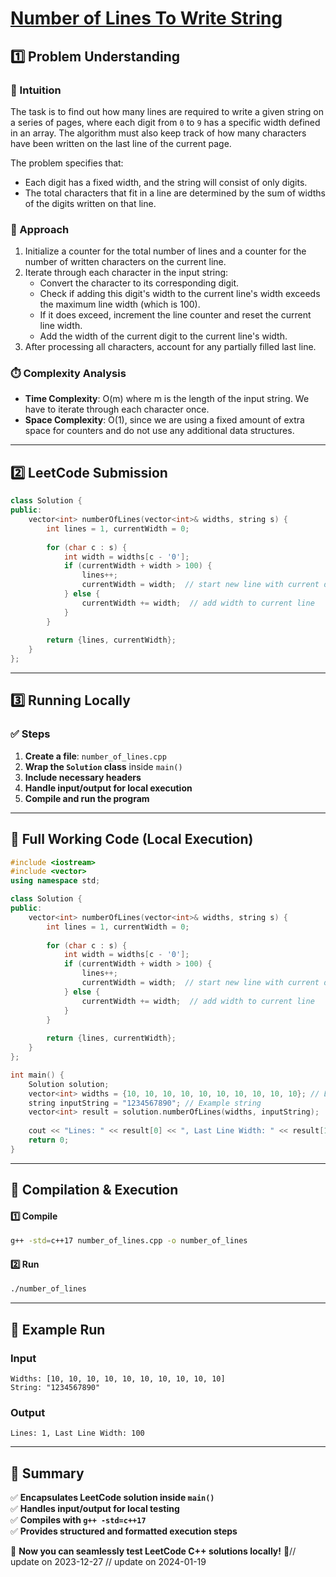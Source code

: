 # **[Number of Lines To Write String](https://leetcode.com/problems/number-of-lines-to-write-string/description/)**  

## **1️⃣ Problem Understanding**  
### **📌 Intuition**  
The task is to find out how many lines are required to write a given string on a series of pages, where each digit from `0` to `9` has a specific width defined in an array. The algorithm must also keep track of how many characters have been written on the last line of the current page. 

The problem specifies that:
- Each digit has a fixed width, and the string will consist of only digits.
- The total characters that fit in a line are determined by the sum of widths of the digits written on that line.

### **🚀 Approach**  
1. Initialize a counter for the total number of lines and a counter for the number of written characters on the current line.
2. Iterate through each character in the input string:
   - Convert the character to its corresponding digit.
   - Check if adding this digit's width to the current line's width exceeds the maximum line width (which is 100).
   - If it does exceed, increment the line counter and reset the current line width.
   - Add the width of the current digit to the current line's width.
3. After processing all characters, account for any partially filled last line.

### **⏱️ Complexity Analysis**  
- **Time Complexity**: O(m) where m is the length of the input string. We have to iterate through each character once.
- **Space Complexity**: O(1), since we are using a fixed amount of extra space for counters and do not use any additional data structures.

---  

## **2️⃣ LeetCode Submission**  
```cpp
class Solution {
public:
    vector<int> numberOfLines(vector<int>& widths, string s) {
        int lines = 1, currentWidth = 0;
        
        for (char c : s) {
            int width = widths[c - '0'];
            if (currentWidth + width > 100) {
                lines++;
                currentWidth = width;  // start new line with current digit's width
            } else {
                currentWidth += width;  // add width to current line
            }
        }
        
        return {lines, currentWidth};
    }
};
```  

---  

## **3️⃣ Running Locally**  
### **✅ Steps**  
1. **Create a file**: `number_of_lines.cpp`  
2. **Wrap the `Solution` class** inside `main()`  
3. **Include necessary headers**  
4. **Handle input/output for local execution**  
5. **Compile and run the program**  

---  

## **📝 Full Working Code (Local Execution)**  
```cpp
#include <iostream>
#include <vector>
using namespace std;

class Solution {
public:
    vector<int> numberOfLines(vector<int>& widths, string s) {
        int lines = 1, currentWidth = 0;
        
        for (char c : s) {
            int width = widths[c - '0'];
            if (currentWidth + width > 100) {
                lines++;
                currentWidth = width;  // start new line with current digit's width
            } else {
                currentWidth += width;  // add width to current line
            }
        }
        
        return {lines, currentWidth};
    }
};

int main() {
    Solution solution;
    vector<int> widths = {10, 10, 10, 10, 10, 10, 10, 10, 10, 10}; // Example widths for digits 0-9
    string inputString = "1234567890"; // Example string
    vector<int> result = solution.numberOfLines(widths, inputString);
    
    cout << "Lines: " << result[0] << ", Last Line Width: " << result[1] << endl;
    return 0;
}
```  

---  

## **🔧 Compilation & Execution**  
#### **1️⃣ Compile**  
```bash
g++ -std=c++17 number_of_lines.cpp -o number_of_lines
```  

#### **2️⃣ Run**  
```bash
./number_of_lines
```  

---  

## **🎯 Example Run**  
### **Input**  
```
Widths: [10, 10, 10, 10, 10, 10, 10, 10, 10, 10]
String: "1234567890"
```  
### **Output**  
```
Lines: 1, Last Line Width: 100
```  

---  

## **📌 Summary**  
✅ **Encapsulates LeetCode solution inside `main()`**  
✅ **Handles input/output for local testing**  
✅ **Compiles with `g++ -std=c++17`**  
✅ **Provides structured and formatted execution steps**  

🚀 **Now you can seamlessly test LeetCode C++ solutions locally!** 🚀// update on 2023-12-27
// update on 2024-01-19

